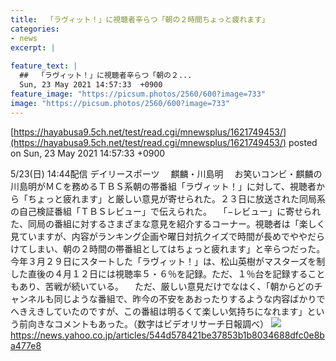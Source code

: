 ```yaml
---
title:  「ラヴィット！」に視聴者辛らつ「朝の２時間ちょっと疲れます」  
categories:
- news
excerpt: |
  
feature_text: |
  ##  「ラヴィット！」に視聴者辛らつ「朝の２...
  Sun, 23 May 2021 14:57:33  +0900
feature_image: "https://picsum.photos/2560/600?image=733"
image: "https://picsum.photos/2560/600?image=733"
---
```


[https://hayabusa9.5ch.net/test/read.cgi/mnewsplus/1621749453/](https://hayabusa9.5ch.net/test/read.cgi/mnewsplus/1621749453/)
posted on Sun, 23 May 2021 14:57:33  +0900

<!--more-->

5/23(日) 14:44配信 デイリースポーツ 　麒麟・川島明 　お笑いコンビ・麒麟の川島明がＭＣを務めるＴＢＳ系朝の帯番組「ラヴィット！」に対して、視聴者から「ちょっと疲れます」と厳しい意見が寄せられた。２３日に放送された同局系の自己検証番組「ＴＢＳレビュー」で伝えられた。 　「−レビュー」に寄せられた、同局の番組に対するさまざまな意見を紹介するコーナー。視聴者は「楽しく見ていますが、内容がランキング企画や曜日対抗クイズで時間が長めでややだらけてしまい、朝の２時間の帯番組としてはちょっと疲れます」と辛らつだった。今年３月２９日にスタートした「ラヴィット！」は、松山英樹がマスターズを制した直後の４月１２日には視聴率５・６％を記録。ただ、１％台を記録することもあり、苦戦が続いている。 　ただ、厳しい意見だけでなはく、「朝からどのチャンネルも同じような番組で、昨今の不安をあおったりするような内容ばかりでへきえきしていたのですが、この番組は明るくて楽しい気持ちになれます」という前向きなコメントもあった。（数字はビデオリサーチ日報調べ） ![](https://amd-pctr.c.yimg.jp/r/iwiz-amd/20210523-00000071-dal-000-3-view.jpg) https://news.yahoo.co.jp/articles/544d578421be37853b1b8034688dfc0e8ba477e8
